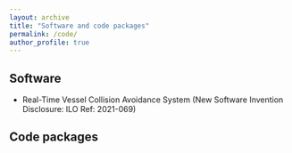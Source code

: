 ```yaml
---
layout: archive
title: "Software and code packages"
permalink: /code/
author_profile: true
---
```



## Software 

* Real-Time Vessel Collision Avoidance System (New Software Invention Disclosure: ILO Ref: 2021-069) 


## Code packages
